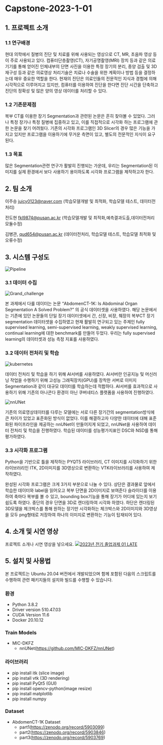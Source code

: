 # Capstone-2023-1-01



## 1. 프로젝트 소개
### 1.1 연구배경
현대 의학에서 질병의 진단 및 치료를 위해 사용되는 영상으로 CT, MR, 초음파 영상 등이 주로 사용되고 있다. 컴퓨터단층촬영(CT), 자기공명촬영(MRI) 장치 등과 같은 의료기기를 통해 얻어진 인체내부의 단면 사진을 이용한 특정 장기의 분리, 종양 검출 및 3D 재구성 등과 같은 의료영상 처리기술은 치료나 수술을 위한 계획이나 방법 등을 결정하는데 매우 중요한 역할을 한다. 현재의 진단은 의료인들의 전문적인 지식과 경험에 의해 시각적으로 이루어지고 있지만, 컴퓨터를 이용하여 진단을 한다면 진단 시간을 단축하고 진단의 정확성 및 많은 양의 영상 데이터를 처리할 수 있다.

### 1.2 기존문제점
복부 CT를 이용한 장기 Segmentation과 관련된 논문은 흔히 찾아볼 수 있었다. 그러나 특정 장기나 특정 질병에 집중하고 있고, 이를 직접적으로 시각화 하는 프로그램에 관한 논문을 찾기 어려웠다. 기존의 시각화 프로그램인 3D Slicer의 경우 많은 기능을 가지고 있지만 프로그램을 이용하기에 무거운 측면이 있고, 별도의 전문적인 지식이 요구된다.

### 1.3 목표
많은 Segmentation관련 연구가 활발히 진행되는 가운데, 우리는 Segmentation된 이미지를 실제 환경에서 보다 사용하기 용이하도록 시각화 프로그램을 제작하고자 한다.

## 2. 팀 소개
이주승 juicy0123@naver.com (학습모델개발 및 최적화, 학습모델 테스트, 데이터전처리)

전도현 fkl9874@pusan.ac.kr (학습모델개발 및 최적화,예측결과도출,데이터전처리 모듈수정)

김병관, qud654@pusan.ac.kr (데이터전처리, 학습모델 테스트, 학습모델 최적화 및 오류수정)

## 3. 시스템 구성도
![Pipeline](https://github.com/pnucse-capstone/capstone-2023-1-01/assets/48307605/697c539d-02cb-4c4c-b7d8-97ac4296853e)

### 3.1 데이터 수집
![Grand_challenge](https://github.com/pnucse-capstone/capstone-2023-1-01/assets/48307605/e13e59a1-6dd6-40e4-8819-ae7b28266505)

 본 과제에서 다룰 데이터는 논문 “AbdomenCT-1K: Is Abdominal Organ Segmentation A Solved Problem?” 의 공식 데이터셋을 사용하였다. 해당 논문에서는 기존에 있던 논문들의 단일 장기 데이터셋에서 간, 신장, 비장, 췌장의 복부CT 장기segmentation 데이터셋을 수집하였고 현재 활발히 연구되고 있는 주제인 fully supervised learning, semi-supervised learning, weakly supervised learning, continual learning에 대한 benchmark를 만들어 두었다. 우리는 fully supervised learning의 데이터셋과 성능 측정 지표를 사용하였다.

### 3.2 데이터 전처리 및 학습
![kubernetes](https://github.com/pnucse-capstone/capstone-2023-1-01/assets/48307605/3491eb0f-fe70-4bd8-ba13-1cd7897d2359)

 데이터 전처리 및 학습을 하기 위해 AI서버를 사용하였다. AI서버란 인공지능 및 머신러닝 작업을 수행하기 위해 고성능 그래픽장치(GPU)를 장착한 서버로 이미지 Segmentation과 같이 대규모 데이터를 학습하는데 적합하다. AI서버를 효과적으로 사용하기 위해 기존의 아나콘다 환경이 아닌 쿠버네티스 플랫폼을 사용하여 진행하였다.
 
![nnUNet](https://github.com/pnucse-capstone/capstone-2023-1-01/assets/48307605/e3b654dd-a025-4471-afbd-e4a583505bba)

기존의 의료영상데이터를 다루는 모델에는 서로 다른 장기간의 segmentation방식에 큰 차이가 있었고 표준화된 방식이 없었다. 이를 해결하고자 다양한 데이터에 대해 표준화된 파이프라인을 제공하는 nnUNet이 만들어지게 되었고, nnUNet을 사용하여 데이터 전처리 및 학습을 진행하였다. 학습된 데이터를 성능평가지표인 DSC와 NSD를 통해 평가하였다.

### 3.3 시각화 프로그램
Python을 기반으로 틀을 제작하는 PYQT5 라이브러리, CT 이미지를 시각화하기 위한 라이브러리인 ITK, 2D이미지를 3D영상으로 변환하는 VTK라이브러리를 사용하여 제작하였다.

완성된 시각화 프로그램은 크게 3가지 부분으로 나눌 수 있다. 상단은 결과물로 앞에서 학습한 데이터와 label을 읽어오고 복부 단면을 2D이미지로 보여준다 슬라이더를 이용하여 축마다 복부를 볼 수 있고, bounding box기능을 통해 장기가 어디에 있는지 보기 쉽도록 하였다. 중단의 경우 단면을 3D로 렌더링하여 시각화 하였다. 하단은 렌더링된 3D모델을 체크박스를 통해 원하는 장기만 시각화하는 체크박스와 2D이미지와 3D영상을 모두 png형태로 저장하여 하나의 이미지로 변환하는 기능이 탑재되어 있다.

## 4. 소개 및 시연 영상

프로젝트 소개나 시연 영상을 넣으세요.
[![2023년 전기 졸업과제 01 LATE](http://img.youtube.com/watch?v=GAzeG_AvjQg/0.jpg)](https://www.youtube.com/watch?v=GAzeG_AvjQg)    

## 5. 설치 및 사용법
본 프로젝트는 Ubuntu 20.04 버전에서 개발되었으며 함께 포함된 다음의 스크립트를 수행하여 관련 패키지들의 설치와 빌드를 수행할 수 있습니다.
### 환경
- Python 3.8.2
- Driver version 510.47.03
- CUDA Version 11.6
- Docker 20.10.12

### Train Models
- MIC-DKFZ
  - nnUNet(https://github.com/MIC-DKFZ/nnUNet)

### 라이브러리
- pip install itk (slice image)
- pip install vtk (3D rendering)
- pip install PyQt5 (GUI)
- pip install opencv-python(image resize)
- pip install matplotlib 
- pip install numpy
  


 
### Dataset
- AbdomenCT-1K Dataset
  - part1(https://zenodo.org/record/5903099)
  - part2(https://zenodo.org/record/5903846)
  - part3(https://zenodo.org/record/5903769)
